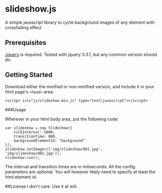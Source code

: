 # slideshow.js

A simple javascript library to cycle background images of any element with crossfading effect. 

## Prerequisites

[Jquery](http://jquery.com) is required. Tested with jquery 3.3.1, but any common version should do.


## Getting Started

Download either the minified or non-minified version, and include it in your html page's `<head>` area:

    <script src="js/slideshow.min.js" type="text/javascript"></script>


###Usage

Wherever in your html body area, put the following code:

    var slideshow = new Slideshow({
        tickInterval: 5000, 
        transitionTime: 800,
        backgroundElementId: "background"
    });
    slideshow.setImages(['img/slideshow/001.jpg', 'img/slideshow/002.jpg']);
    slideshow.run();

The interval and transition times are in miliseconds. All the config parameters are optional. You will however likely need to specify at least the html element id.

##License
I don't care. Use it at will. 
